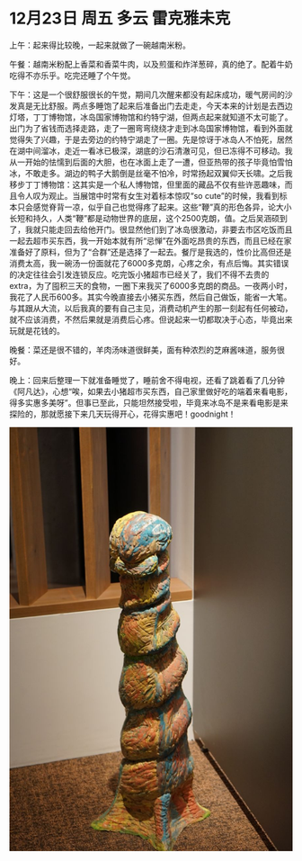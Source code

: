 # 12月23日 周五 多云 雷克雅未克

上午：起来得比较晚，一起来就做了一碗越南米粉。

午餐：越南米粉配上香菜和香菜牛肉，以及煎蛋和炸洋葱碎，真的绝了。配着牛奶吃得不亦乐乎。吃完还睡了个午觉。

下午：这是一个很舒服很长的午觉，期间几次醒来都没有起床成功，暖气房间的沙发真是无比舒服。两点多睡饱了起来后准备出门去走走，今天本来的计划是去西边灯塔，丁丁博物馆，冰岛国家博物馆和约特宁湖，但两点起来就知道不太可能了。出门为了省钱而选择走路，走了一圈弯弯绕绕才走到冰岛国家博物馆，看到外面就觉得失了兴趣，于是去旁边的约特宁湖走了一圈。先是惊讶于冰岛人不怕死，居然在湖中间溜冰，走近一看冰已极深，湖底的沙石清澈可见，但已冻得不可移动。我从一开始的怯懦到后面的大胆，也在冰面上走了一遭，但亚热带的孩子毕竟怕雪怕冰，不敢走多。湖边的鸭子大鹅倒是丝毫不怕冷，时常扬起双翼仰天长啸。之后我移步丁丁博物馆：这其实是一个私人博物馆，但里面的藏品不仅有些许恶趣味，而且令人叹为观止。当展馆中时常有女生对着标本惊叹“so cute”的时候，我看到标本只会感觉脊背一凉，似乎自己也觉得疼了起来。这些“鞭”真的形色各异，论大小长短和持久，人类“鞭”都是动物世界的底层，这个2500克朗，值。之后吴涵硕到了，我就只能走回去给他开门。很显然他们到了冰岛很激动，非要去市区吃饭而且一起去超市买东西，我一开始本就有所“忌惮”在外面吃昂贵的东西，而且已经在家准备好了原料，但为了“合群”还是选择了一起去。餐厅是我选的，性价比高但还是消费太高，我一碗汤一份面就花了6000多克朗，心疼之余，有点后悔。其实错误的决定往往会引发连锁反应。吃完饭小猪超市已经关了，我们不得不去贵的extra，为了囤积三天的食物，一圈下来我买了6000多克朗的商品。一夜两小时，我花了人民币600多。其实今晚直接去小猪买东西，然后自己做饭，能省一大笔。与其跟从大流，以后我真的要有自己主见，消费动机产生的那一刻起有任何被动，就不应该消费，不然后果就是消费后心疼。但说起来一切都取决于心态，毕竟出来玩就是花钱的。

晚餐：菜还是很不错的，羊肉汤味道很鲜美，面有种浓烈的芝麻酱味道，服务很好。

晚上：回来后整理一下就准备睡觉了，睡前舍不得电视，还看了跳着看了几分钟《阿凡达》，心想“唉，如果去小猪超市买东西，自己家里做好吃的端着来看电影，得多实惠多美呀”。但事已至此，只能坦然接受啦，毕竟来冰岛不是来看电影是来探险的，那就愿接下来几天玩得开心，花得实惠吧！goodnight！


![image](images\\63a64d8b67786846fa197fea.jpg)





